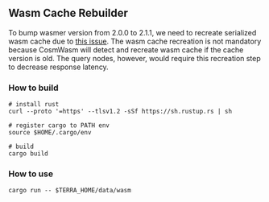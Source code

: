 ## Wasm Cache Rebuilder

To bump wasmer version from 2.0.0 to 2.1.1, we need to recreate serialized wasm cache due to [this issue](https://github.com/wasmerio/wasmer/issues/2781). The wasm cache recreation is not mandatory because CosmWasm will detect and recreate wasm cache if the cache version is old. The query nodes, however, would require this recreation step to decrease response latency.

### How to build
```shell
# install rust
curl --proto '=https' --tlsv1.2 -sSf https://sh.rustup.rs | sh

# register cargo to PATH env
source $HOME/.cargo/env

# build
cargo build
```
### How to use

```shell
cargo run -- $TERRA_HOME/data/wasm
```
